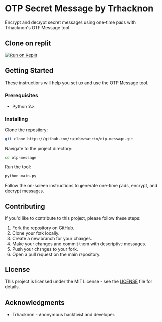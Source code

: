 
# OTP Secret Message by Trhacknon

Encrypt and decrypt secret messages using one-time pads with Trhacknon's OTP Message tool.

## Clone on replit

[![Run on Replit](https://replit.com/badge/github/rainbowhatrkn/otp-message)](https://replit.com/github/rainbowhatrkn/otp-message)

## Getting Started

These instructions will help you set up and use the OTP Message tool.

### Prerequisites

- Python 3.x

### Installing

Clone the repository:

```bash
git clone https://github.com/rainbowhatrkn/otp-message.git
```

Navigate to the project directory:

```bash
cd otp-message
```

Run the tool:

```bash
python main.py
```

Follow the on-screen instructions to generate one-time pads, encrypt, and decrypt messages.

## Contributing

If you'd like to contribute to this project, please follow these steps:

1. Fork the repository on GitHub.
2. Clone your fork locally.
3. Create a new branch for your changes.
4. Make your changes and commit them with descriptive messages.
5. Push your changes to your fork.
6. Open a pull request on the main repository.

## License

This project is licensed under the MIT License - see the [LICENSE](LICENSE) file for details.

## Acknowledgments

- Trhacknon - Anonymous hacktivist and developer.

